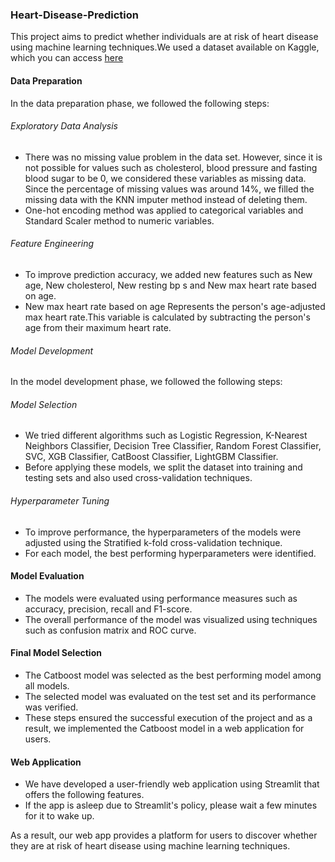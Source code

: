 ### Heart-Disease-Prediction

This project aims to predict whether individuals are at risk of heart disease using machine learning techniques.We used a dataset available on Kaggle, which you can access [here](https://www.kaggle.com/datasets/mexwell/heart-disease-dataset)
 
#### Data Preparation

In the data preparation phase, we followed the following steps:

###### Exploratory Data Analysis

- There was no missing value problem in the data set. However, since it is not possible for values such as cholesterol, blood pressure and fasting blood sugar to be 0, we considered these variables as missing data. Since the percentage of missing values was around 14%, we filled the missing data with the KNN imputer method instead of deleting them.
- One-hot encoding method was applied to categorical variables and Standard Scaler method to numeric variables.

###### Feature Engineering

- To improve prediction accuracy, we added new features such as New age, New cholesterol, New resting bp s and New max heart rate based on age.
- New max heart rate based on age Represents the person's age-adjusted max heart rate.This variable is calculated by subtracting the person's age from their maximum heart rate.

###### Model Development

In the model development phase, we followed the following steps:

###### Model Selection

- We tried different algorithms such as Logistic Regression, K-Nearest Neighbors Classifier, Decision Tree Classifier, Random Forest Classifier, SVC, XGB Classifier, CatBoost Classifier, LightGBM Classifier.
- Before applying these models, we split the dataset into training and testing sets and also used cross-validation techniques.
 
###### Hyperparameter Tuning

- To improve performance, the hyperparameters of the models were adjusted using the Stratified k-fold cross-validation technique.
- For each model, the best performing hyperparameters were identified.
  
#### Model Evaluation

- The models were evaluated using performance measures such as accuracy, precision, recall and F1-score.
- The overall performance of the model was visualized using techniques such as confusion matrix and ROC curve.
 
#### Final Model Selection

- The Catboost model was selected as the best performing model among all models.
- The selected model was evaluated on the test set and its performance was verified.
- These steps ensured the successful execution of the project and as a result, we implemented the Catboost model in a web application for users.

#### Web Application

- We have developed a user-friendly web application using Streamlit that offers the following features.
- If the app is asleep due to Streamlit's policy, please wait a few minutes for it to wake up.

As a result, our web app provides a platform for users to discover whether they are at risk of heart disease using machine learning techniques.
